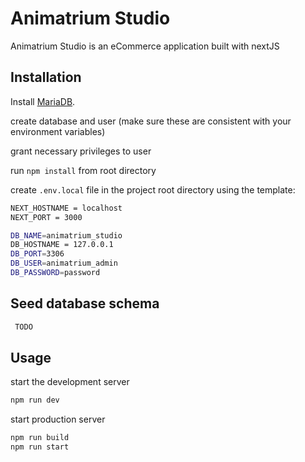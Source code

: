 # Animatrium Studio

Animatrium Studio is an eCommerce application built with nextJS

## Installation
Install [MariaDB](https://www.digitalocean.com/community/tutorials/how-to-install-mariadb-on-ubuntu-20-04).

create database and user (make sure these are consistent with your environment variables)

grant necessary privileges to user

run `npm install` from root directory

create `.env.local` file in the project root directory using the template:

```bash
NEXT_HOSTNAME = localhost
NEXT_PORT = 3000

DB_NAME=animatrium_studio
DB_HOSTNAME = 127.0.0.1
DB_PORT=3306
DB_USER=animatrium_admin
DB_PASSWORD=password
```

## Seed database schema

```bash
 TODO
```

## Usage

start the development server

```bash
npm run dev
```

start production server

```bash
npm run build
npm run start
```